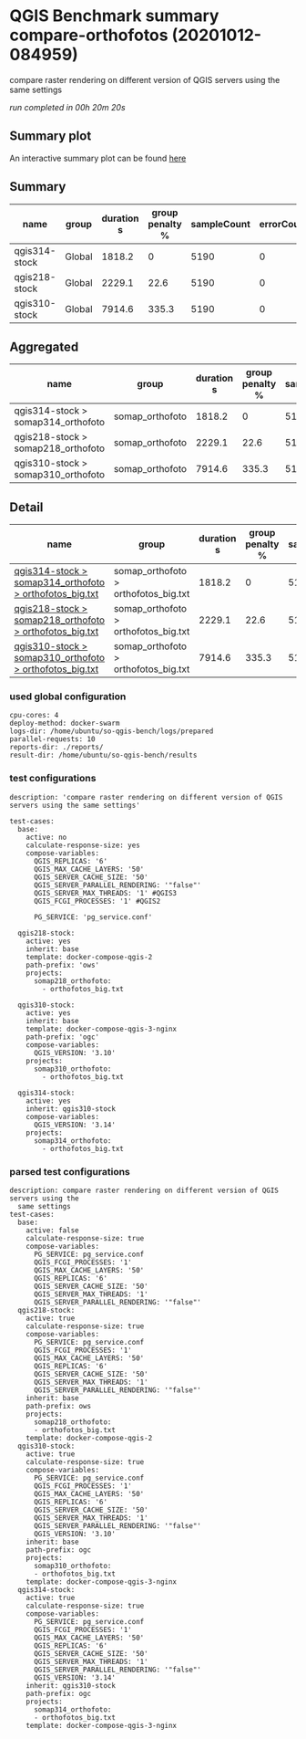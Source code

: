 # QGIS Benchmark summary compare-orthofotos (20201012-084959)


compare raster rendering on different version of QGIS servers using the same settings

_run completed in 00h 20m 20s_
## Summary plot
An interactive summary plot can be found [here](report_compare-orthofotos_20201012-084959_plot.html)

## Summary
| name          | group   |   duration s |   group penalty % |   sampleCount |   errorCount |   memMinMB |   memMaxMB |   memAvgMB |   cpuMin% |   cpuMax% |   cpuAvg% |   errorPct |
|---------------|---------|--------------|-------------------|---------------|--------------|------------|------------|------------|-----------|-----------|-----------|------------|
| qgis314-stock | Global  |       1818.2 |               0   |          5190 |            0 |     2853.2 |    11809.2 |     9898.9 |      16.3 |      97.9 |      75.2 |          0 |
| qgis218-stock | Global  |       2229.1 |              22.6 |          5190 |            0 |     2387.3 |     8610.8 |     7493.7 |      13.6 |      99.9 |      99   |          0 |
| qgis310-stock | Global  |       7914.6 |             335.3 |          5190 |            0 |     2882.1 |    19952.4 |    17630   |      16.1 |      94.6 |      74.6 |          0 |

## Aggregated
| name                               | group           |   duration s |   group penalty % |   sampleCount |   errorCount |   memMinMB |   memMaxMB |   memAvgMB |   cpuMin% |   cpuMax% |   cpuAvg% |   errorPct |
|------------------------------------|-----------------|--------------|-------------------|---------------|--------------|------------|------------|------------|-----------|-----------|-----------|------------|
| qgis314-stock > somap314_orthofoto | somap_orthofoto |       1818.2 |               0   |          5190 |            0 |     2853.2 |    11809.2 |     9898.9 |      16.3 |      97.9 |      75.2 |          0 |
| qgis218-stock > somap218_orthofoto | somap_orthofoto |       2229.1 |              22.6 |          5190 |            0 |     2387.3 |     8610.8 |     7493.7 |      13.6 |      99.9 |      99   |          0 |
| qgis310-stock > somap310_orthofoto | somap_orthofoto |       7914.6 |             335.3 |          5190 |            0 |     2882.1 |    19952.4 |    17630   |      16.1 |      94.6 |      74.6 |          0 |

## Detail
| name                                                                                                                                                                                      | group                                |   duration s |   group penalty % |   sampleCount |   errorCount |   errorPct |   meanResTime |   medianResTime |   minResTime |   maxResTime |   pct1ResTime |   pct2ResTime |   pct3ResTime |   throughput |   receivedKBytesPerSec |   sentKBytesPerSec |   responseSizeMB |   memMaxMB |   memAvgMB |   memMinMB |   cpuMax% |   cpuAvg% |   cpuMin% |
|-------------------------------------------------------------------------------------------------------------------------------------------------------------------------------------------|--------------------------------------|--------------|-------------------|---------------|--------------|------------|---------------|-----------------|--------------|--------------|---------------|---------------|---------------|--------------|------------------------|--------------------|------------------|------------|------------|------------|-----------|-----------|-----------|
| [qgis314-stock > somap314_orthofoto > orthofotos_big.txt](../results/details/compare-orthofotos/20201012-084959/qgis314-stock/somap314_orthofoto/orthofotos_big.txt/dashboard/index.html) | somap_orthofoto > orthofotos_big.txt |       1818.2 |               0   |          5190 |            0 |          0 |       350.329 |           274.5 |            6 |         4891 |         670   |        854    |       1505.9  |     28.2882  |               11479.2  |           11.2237  |           2056.7 |    11809.2 |     9898.9 |     2853.2 |      97.9 |      75.2 |      16.3 |
| [qgis218-stock > somap218_orthofoto > orthofotos_big.txt](../results/details/compare-orthofotos/20201012-084959/qgis218-stock/somap218_orthofoto/orthofotos_big.txt/dashboard/index.html) | somap_orthofoto > orthofotos_big.txt |       2229.1 |              22.6 |          5190 |            0 |          0 |       429.504 |           344   |            2 |         8197 |         675.9 |        942.45 |       2086.9  |     23.1554  |                9405.17 |            9.18722 |           2058.6 |     8610.8 |     7493.7 |     2387.3 |      99.9 |      99   |      13.6 |
| [qgis310-stock > somap310_orthofoto > orthofotos_big.txt](../results/details/compare-orthofotos/20201012-084959/qgis310-stock/somap310_orthofoto/orthofotos_big.txt/dashboard/index.html) | somap_orthofoto > orthofotos_big.txt |       7914.6 |             335.3 |          5190 |            0 |          0 |      1524.96  |          1018.5 |            5 |        13544 |        3569   |       4310    |       6755.64 |      6.53274 |                2574.94 |            2.59196 |           1997.7 |    19952.4 |    17630   |     2882.1 |      94.6 |      74.6 |      16.1 |

### used global configuration

```
cpu-cores: 4
deploy-method: docker-swarm
logs-dir: /home/ubuntu/so-qgis-bench/logs/prepared
parallel-requests: 10
reports-dir: ./reports/
result-dir: /home/ubuntu/so-qgis-bench/results

```
### test configurations

```
description: 'compare raster rendering on different version of QGIS servers using the same settings'

test-cases:
  base:
    active: no
    calculate-response-size: yes
    compose-variables:
      QGIS_REPLICAS: '6'
      QGIS_MAX_CACHE_LAYERS: '50'
      QGIS_SERVER_CACHE_SIZE: '50'
      QGIS_SERVER_PARALLEL_RENDERING: '"false"'
      QGIS_SERVER_MAX_THREADS: '1' #QGIS3
      QGIS_FCGI_PROCESSES: '1' #QGIS2

      PG_SERVICE: 'pg_service.conf'

  qgis218-stock:
    active: yes
    inherit: base
    template: docker-compose-qgis-2
    path-prefix: 'ows'
    projects:
      somap218_orthofoto:
        - orthofotos_big.txt

  qgis310-stock:
    active: yes
    inherit: base
    template: docker-compose-qgis-3-nginx
    path-prefix: 'ogc'
    compose-variables:
      QGIS_VERSION: '3.10'
    projects:
      somap310_orthofoto:
        - orthofotos_big.txt

  qgis314-stock:
    active: yes
    inherit: qgis310-stock
    compose-variables:
      QGIS_VERSION: '3.14'
    projects:
      somap314_orthofoto:
        - orthofotos_big.txt

```
### parsed test configurations

```
description: compare raster rendering on different version of QGIS servers using the
  same settings
test-cases:
  base:
    active: false
    calculate-response-size: true
    compose-variables:
      PG_SERVICE: pg_service.conf
      QGIS_FCGI_PROCESSES: '1'
      QGIS_MAX_CACHE_LAYERS: '50'
      QGIS_REPLICAS: '6'
      QGIS_SERVER_CACHE_SIZE: '50'
      QGIS_SERVER_MAX_THREADS: '1'
      QGIS_SERVER_PARALLEL_RENDERING: '"false"'
  qgis218-stock:
    active: true
    calculate-response-size: true
    compose-variables:
      PG_SERVICE: pg_service.conf
      QGIS_FCGI_PROCESSES: '1'
      QGIS_MAX_CACHE_LAYERS: '50'
      QGIS_REPLICAS: '6'
      QGIS_SERVER_CACHE_SIZE: '50'
      QGIS_SERVER_MAX_THREADS: '1'
      QGIS_SERVER_PARALLEL_RENDERING: '"false"'
    inherit: base
    path-prefix: ows
    projects:
      somap218_orthofoto:
      - orthofotos_big.txt
    template: docker-compose-qgis-2
  qgis310-stock:
    active: true
    calculate-response-size: true
    compose-variables:
      PG_SERVICE: pg_service.conf
      QGIS_FCGI_PROCESSES: '1'
      QGIS_MAX_CACHE_LAYERS: '50'
      QGIS_REPLICAS: '6'
      QGIS_SERVER_CACHE_SIZE: '50'
      QGIS_SERVER_MAX_THREADS: '1'
      QGIS_SERVER_PARALLEL_RENDERING: '"false"'
      QGIS_VERSION: '3.10'
    inherit: base
    path-prefix: ogc
    projects:
      somap310_orthofoto:
      - orthofotos_big.txt
    template: docker-compose-qgis-3-nginx
  qgis314-stock:
    active: true
    calculate-response-size: true
    compose-variables:
      PG_SERVICE: pg_service.conf
      QGIS_FCGI_PROCESSES: '1'
      QGIS_MAX_CACHE_LAYERS: '50'
      QGIS_REPLICAS: '6'
      QGIS_SERVER_CACHE_SIZE: '50'
      QGIS_SERVER_MAX_THREADS: '1'
      QGIS_SERVER_PARALLEL_RENDERING: '"false"'
      QGIS_VERSION: '3.14'
    inherit: qgis310-stock
    path-prefix: ogc
    projects:
      somap314_orthofoto:
      - orthofotos_big.txt
    template: docker-compose-qgis-3-nginx

```